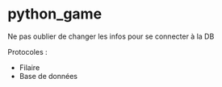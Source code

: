 # python_game

Ne pas oublier de changer les infos pour se connecter à la DB

Protocoles :
- Filaire
- Base de données
